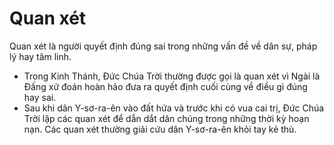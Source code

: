 # Quan xét

Quan xét là người quyết định đúng sai trong những vấn đề về dân sự, pháp lý hay tâm linh.
- Trong Kinh Thánh, Đức Chúa Trời thường được gọi là quan xét vì Ngài là Đấng xử đoán hoàn hảo đưa ra quyết định cuối cùng về điều gì đúng hay sai. 
- Sau khi dân Y-sơ-ra-ên vào đất hứa và trước khi có vua cai trị, Đức Chúa Trời lập các quan xét để dẫn dắt dân chúng trong những thời kỳ hoạn nạn. Các quan xét thường giải cứu dân Y-sơ-ra-ên khỏi tay kẻ thù.

